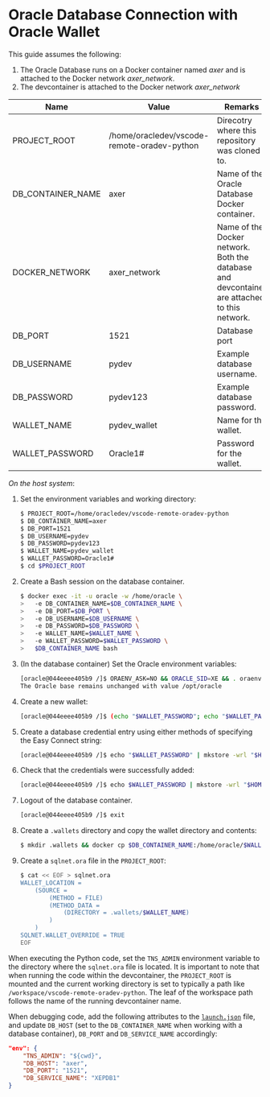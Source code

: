 # Oracle Database Connection with Oracle Wallet

This guide assumes the following:

1. The Oracle Database runs on a Docker container named *axer* and is attached to the Docker network *axer_network*.
1. The devcontainer is attached to the Docker network *axer_network*

| Name | Value | Remarks |
|-|-|-|
| PROJECT_ROOT | /home/oracledev/vscode-remote-oradev-python | Direcotry where this repository was cloned to. |
| DB_CONTAINER_NAME | axer | Name of the Oracle Database Docker container. |
| DOCKER_NETWORK | axer_network | Name of the Docker network. Both the database and devcontainer are attached to this network. |
| DB_PORT | 1521 | Database port |
| DB_USERNAME | pydev | Example database username. |
| DB_PASSWORD | pydev123 | Example database password. | 
| WALLET_NAME | pydev_wallet | Name for the wallet. |
| WALLET_PASSWORD | Oracle1# | Password for the wallet. |

*On the host system*:

1. Set the environment variables and working directory:
    ```bash
    $ PROJECT_ROOT=/home/oracledev/vscode-remote-oradev-python
    $ DB_CONTAINER_NAME=axer
    $ DB_PORT=1521
    $ DB_USERNAME=pydev
    $ DB_PASSWORD=pydev123
    $ WALLET_NAME=pydev_wallet
    $ WALLET_PASSWORD=Oracle1#
    $ cd $PROJECT_ROOT
    ```
1. Create a Bash session on the database container.
    ```bash
    $ docker exec -it -u oracle -w /home/oracle \
    >   -e DB_CONTAINER_NAME=$DB_CONTAINER_NAME \
    >   -e DB_PORT=$DB_PORT \
    >   -e DB_USERNAME=$DB_USERNAME \
    >   -e DB_PASSWORD=$DB_PASSWORD \
    >   -e WALLET_NAME=$WALLET_NAME \
    >   -e WALLET_PASSWORD=$WALLET_PASSWORD \
    >   $DB_CONTAINER_NAME bash
    ```
1. (In the database container) Set the Oracle environment variables:
    ```bash
    [oracle@044eeee405b9 /]$ ORAENV_ASK=NO && ORACLE_SID=XE && . oraenv
    The Oracle base remains unchanged with value /opt/oracle
    ```
1. Create a new wallet:
    ```bash
    [oracle@044eeee405b9 /]$ (echo "$WALLET_PASSWORD"; echo "$WALLET_PASSWORD") | mkstore -wrl "$HOME/$WALLET_NAME" -create
    ```
1. Create a database credential entry using either methods of specifying the Easy Connect string:
    ```bash
    [oracle@044eeee405b9 /]$ echo "$WALLET_PASSWORD" | mkstore -wrl "$HOME/$WALLET_NAME" -createCredential $DB_CONTAINER_NAME:$DB_PORT/XEPDB1 $DB_USERNAME $DB_PASSWORD
    ```
1. Check that the credentials were successfully added:
    ```bash
    [oracle@044eeee405b9 /]$ echo $WALLET_PASSWORD | mkstore -wrl "$HOME/$WALLET_NAME" -listCredential
    ```
1. Logout of the database container.
    ```bash
    [oracle@044eeee405b9 /]$ exit
    ```
1. Create a `.wallets` directory and copy the wallet directory and contents:
    ```bash
    $ mkdir .wallets && docker cp $DB_CONTAINER_NAME:/home/oracle/$WALLET_NAME .wallets
    ```
1. Create a `sqlnet.ora` file in the `PROJECT_ROOT`:
    ```bash
    $ cat << EOF > sqlnet.ora
    WALLET_LOCATION =
        (SOURCE =
            (METHOD = FILE)
            (METHOD_DATA =
                (DIRECTORY = .wallets/$WALLET_NAME)
            )
        )
    SQLNET.WALLET_OVERRIDE = TRUE
    EOF
    ```

When executing the Python code, set the `TNS_ADMIN` environment variable to the directory where the `sqlnet.ora` file is located. It is important to note that when running the code within the devcontainer, the `PROJECT_ROOT` is mounted and the current working directory is set to typically a path like `/workspace/vscode-remote-oradev-python`. The leaf of the workspace path follows the name of the running devcontainer name.

When debugging code, add the following attributes to the [`launch.json`](../.vscode/launch.json) file, and update `DB_HOST` (set to the `DB_CONTAINER_NAME` when working with a database container), `DB_PORT` and `DB_SERVICE_NAME` accordingly:

```json
"env": { 
    "TNS_ADMIN": "${cwd}",
    "DB_HOST": "axer",
    "DB_PORT": "1521",
    "DB_SERVICE_NAME": "XEPDB1"
}
```
